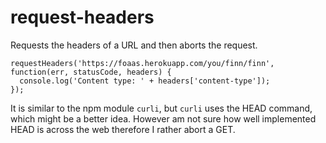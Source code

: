 # request-headers

Requests the headers of a URL and then aborts the request.

```
requestHeaders('https://foaas.herokuapp.com/you/finn/finn', function(err, statusCode, headers) {
  console.log('Content type: ' + headers['content-type']);
});
```
It is similar to the npm module `curli`, but `curli` uses the HEAD command,
which might be a better idea. However am not sure how well implemented HEAD
is across the web therefore I rather abort a GET.
